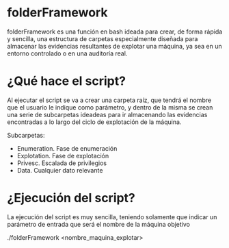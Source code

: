 # folderFramework

folderFramework es una función en bash ideada para crear, de forma rápida y sencilla, una estructura de carpetas especialmente diseñada para almacenar las evidencias resultantes de explotar una máquina, ya sea en un entorno controlado o en una auditoría real.

# ¿Qué hace el script?

Al ejecutar el script se va a crear una carpeta raíz, que tendrá el nombre que el usuario le indique como parámetro, y dentro de la misma se crean una serie de subcarpetas ideadeas para ir almacenando las evidencias encontradas a lo largo del ciclo de explotación de la máquina.

Subcarpetas:
- Enumeration. Fase de enumeración
- Explotation. Fase de explotación
- Privesc. Escalada de privilegios
- Data. Cualquier dato relevante

# ¿Ejecución del script?

La ejecución del script es muy sencilla, teniendo solamente que indicar un parámetro de entrada que será el nombre de la máquina objetivo

./folderFramework <nombre_maquina_explotar>

